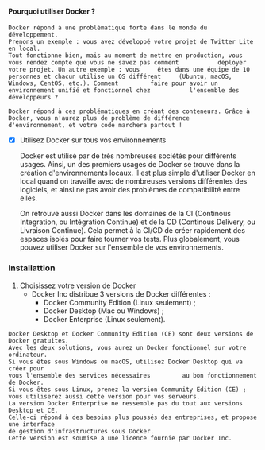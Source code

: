 #### Pourquoi utiliser Docker ?

    Docker répond à une problématique forte dans le monde du développement.
    Prenons un exemple : vous avez développé votre projet de Twitter Lite en local. 
    Tout fonctionne bien, mais au moment de mettre en production, vous vous rendez compte que vous ne savez pas comment           déployer votre projet. Un autre exemple : vous     êtes dans une équipe de 10 personnes et chacun utilise un OS différent     (Ubuntu, macOS, Windows, CentOS, etc.). Comment         faire pour avoir un environnement unifié et fonctionnel chez           l'ensemble des développeurs ?
   
    Docker répond à ces problématiques en créant des conteneurs. Grâce à Docker, vous n'aurez plus de problème de différence       d'environnement, et votre code marchera partout !
    
- [x] Utilisez Docker sur tous vos environnements

    Docker est utilisé par de très nombreuses sociétés pour différents usages. Ainsi, un des premiers usages de Docker se         trouve dans la création d'environnements locaux. Il est plus simple d'utiliser Docker en local quand on travaille avec de     nombreuses versions différentes des logiciels, et ainsi ne pas avoir des problèmes de compatibilité entre elles.

    On retrouve aussi Docker dans les domaines de la CI (Continous Integration, ou Intégration Continue) et de la CD               (Continous Delivery, ou Livraison Continue). Cela permet à la CI/CD de créer rapidement des espaces isolés pour faire         tourner vos tests.
    Plus globalement, vous pouvez utiliser Docker sur l'ensemble de vos environnements.
    
    
### Installattion

   1. Choisissez votre version de Docker
      - Docker Inc distribue 3 versions de Docker différentes :
        - Docker Community Edition (Linux seulement) ;
        - Docker Desktop (Mac ou Windows) ;
        - Docker Enterprise (Linux seulement).
        
```
Docker Desktop et Docker Community Edition (CE) sont deux versions de Docker gratuites.
Avec les deux solutions, vous aurez un Docker fonctionnel sur votre ordinateur.
Si vous êtes sous Windows ou macOS, utilisez Docker Desktop qui va créer pour
vous l'ensemble des services nécessaires         au bon fonctionnement de Docker.
Si vous êtes sous Linux, prenez la version Community Edition (CE) ;
vous utiliserez aussi cette version pour vos serveurs.
La version Docker Enterprise ne ressemble pas du tout aux versions Desktop et CE.
Celle-ci répond à des besoins plus poussés des entreprises, et propose une interface
de gestion d'infrastructures sous Docker. 
Cette version est soumise à une licence fournie par Docker Inc.
``` 
